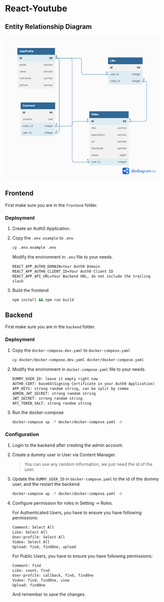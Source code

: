 # React-Youtube

## Entity Relationship Diagram

![ERD](docs/ERD.png)

## Frontend

First make sure you are in the `frontend` folder.

### Deployment

1. Create an Auth0 Application.

2. Copy the `.env.example` to `.env`
    ```bash
    cp .env.example .env
    ```
   Modify the environment in `.env` file to your needs.
    ```
   REACT_APP_AUTH0_DOMAIN=Your Auth0 Domain
   REACT_APP_AUTH0_CLIENT_ID=Your Auth0 Client ID
   REACT_APP_API_URL=Your Backend URL, do not include the trailing slash
   ```

3. Build the frontend
    ```bash
    npm install && npm run build
    ```

## Backend

First make sure you are in the `backend` folder.

### Deployment

1. Copy the `docker-compose.dev.yaml` to `docker-compose.yaml`
    ```bash
    cp docker/docker-compose.dev.yaml docker/docker-compose.yaml
    ```

2. Modify the environment in `docker-compose.yaml` file to your needs.
    ```
   DUMMY_USER_ID: leave it empty right now
   AUTH0_CERT: base64(Signing Certificate in your Auth0 Application)
   APP_KEYS: strong random string, can be split by comma
   ADMIN_JWT_SECRET: strong random string
   JWT_SECRET: strong random string
   API_TOKEN_SALT: strong random string
   ```

3. Run the docker-compose
    ```bash
    docker-compose up -f docker/docker-compose.yaml -d
    ```

### Configuration

1. Login to the backend after creating the admin account.

2. Create a dummy user in User via Content Manager.
   > You can use any random information, we just need the id of the user.

3. Update the `DUMMY_USER_ID` in `docker-compose.yaml` to the id of the dummy user, and the restart the backend.
    ```bash
    docker-compose up -f docker/docker-compose.yaml -d
    ```

4. Configure permission for roles in Setting -> Roles.

   For Authenticated Users, you have to ensure you have following permissions:
   ```
   Comment: Select All
   Like: Select All
   User-profile: Select All
   Video: Select All
   Upload: find, findOne, upload
   ```
   For Public Users, you have to ensure you have following permissions:
   ```
   Comment: find
   Like: count, find
   User-profile: callback, find, findOne
   Video: find, findOne, view
   Upload: findOne
    ```
   And remember to save the changes.
